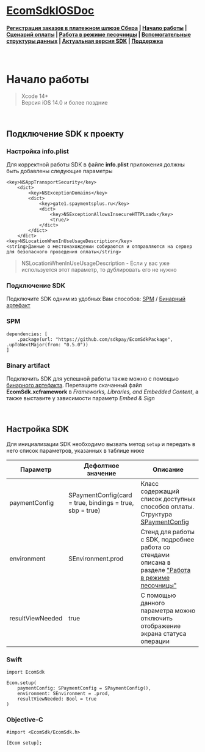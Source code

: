 # [EcomSdkIOSDoc](https://sdkpay.github.io/EcomSdkIOSDoc)

#### [Регистрация заказов в платежном шлюзе Сбера](https://sdkpay.github.io/EcomSdkIOSDoc/order_registration) | [Начало работы](https://sdkpay.github.io/EcomSdkIOSDoc/start) | [Сценарий оплаты](https://sdkpay.github.io/EcomSdkIOSDoc/payment_script) | [Работа в режиме песочницы](https://sdkpay.github.io/EcomSdkIOSDoc/sandbox_mode) | [Вспомогательные структуры данных](https://sdkpay.github.io/EcomSdkIOSDoc/data_structures) | [Актуальная версия SDK](https://sdkpay.github.io/EcomSdkIOSDoc/version) | [Поддержка](https://sdkpay.github.io/EcomSdkIOSDoc/support)

<br>

# Начало работы
> Xcode 14+  
> Версия iOS 14.0 и более поздние

<br>

## Подключение SDK к проекту

### Настройка info.plist

Для корректной работы SDK в файле **info.plist** приложения должны быть добавлены следующие параметры
```
<key>NSAppTransportSecurity</key>
    <dict>
        <key>NSExceptionDomains</key>
        <dict>
            <key>gate1.spaymentsplus.ru</key>
            <dict>
                <key>NSExceptionAllowsInsecureHTTPLoads</key>
                <true/>
            </dict>
        </dict>
    </dict>
<key>NSLocationWhenInUseUsageDescription</key>
<string>Данные о местонахождении собираются и отправляются на сервер для безопасного проведения оплаты</string>
```
> NSLocationWhenInUseUsageDescription - Если у вас уже используется этот параметр, то дублировать его не нужно

### Подключение SDK

Подключите SDK одним из удобных Вам способов: [SPM](https://sdkpay.github.io/EcomSdkIOSDoc/start#spm) / [Бинарный артефакт](https://sdkpay.github.io/EcomSdkIOSDoc/start#binary-artifact)

### SPM

```
dependencies: [
    .package(url: "https://github.com/sdkpay/EcomSdkPackage", .upToNextMajor(from: "0.5.0"))
]
```

### Binary artifact

Подключить SDK для успешной работы также можно с помощью [бинарного артефакта](https://github.com/sdkpay/ecomsdkpackage). Перетащите скачанный файл **EcomSdk.xcframework** в *Frameworks, Libraries, and Embedded Content*, а также выставите у зависимости параметр *Embed & Sign*

<br>

## Настройка SDK

Для инициализации SDK необходимо вызвать метод `setup` и передать в него список параметров, указанных в таблице ниже

|Параметр|Дефолтное значение|Описание|
|-|-|-|
|paymentConfig|SPaymentConfig(card = true, bindings = true, sbp = true)|Класс содержащий список доступных способов оплаты.  Структура [SPaymentConfig](https://sdkpay.github.io/EcomSdkIOSDoc/data_structures#spaymentconfig)|
|environment|SEnvironment.prod|Стенд для работы с SDK, подробнее работа со стендами описана в разделе ["Работа в режиме песочницы"](https://sdkpay.github.io/EcomSdkIOSDoc/sandbox_mode)|
|resultViewNeeded|true|С помощью данного параметра можно отключить отображение экрана статуса операции|

### Swift

```
import EcomSdk

Ecom.setup(
    paymentConfig: SPaymentConfig = SPaymentConfig(),
    environment: SEnvironment = .prod,
    resultViewNeeded: Bool = true
)
```

### Objective-C

```
#import <EcomSdk/EcomSdk.h>

[Ecom setup];
```
